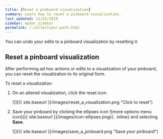 ```yaml
---
title: [Reset a pinboard visualization]
summary: Learn how to reset a pinboard visualization.
last_updated: 11/15/2019
sidebar: mydoc_sidebar
permalink: /:collection/:path.html
---
```

You can undo your edits to a pinboard visualization by resetting it.

## Reset a pinboard visualization

After performing ad hoc actions or edits to a visualization of your pinboard, you can reset the visualization to its original form.

To reset a visualization:

1. On an altered visualization, click the reset icon.

     ![]({{ site.baseurl }}/images/reset_a_visualization.png "Click to reset")

2. Save your pinboard by clicking the ellipses icon ![more options menu icon]({{ site.baseurl }}/images/icon-ellipses.png){: .inline} and selecting **Save**.

     ![]({{ site.baseurl }}/images/save_a_pinboard.png "Save your pinboard")
